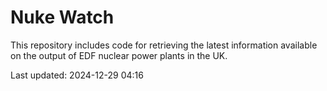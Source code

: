 # Nuke Watch

This repository includes code for retrieving the latest information available on the output of EDF nuclear power plants in the UK.

Last updated: 2024-12-29 04:16